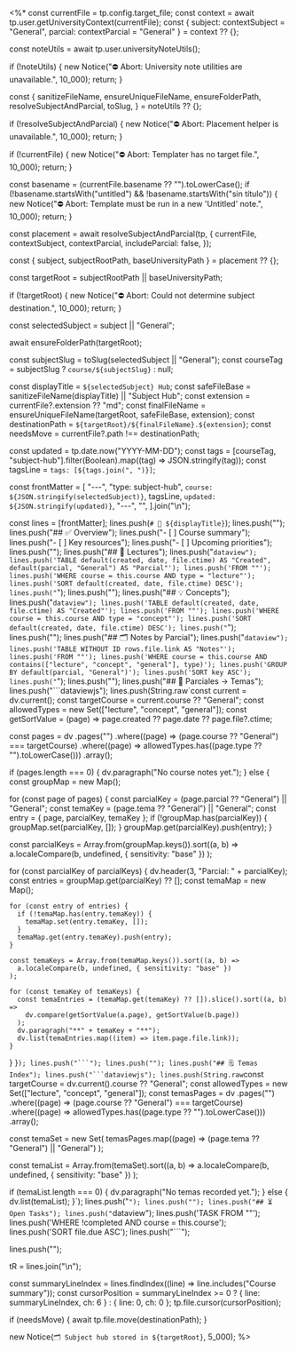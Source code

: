 <%*
const currentFile = tp.config.target_file;
const context = await tp.user.getUniversityContext(currentFile);
const { subject: contextSubject = "General", parcial: contextParcial = "General" } = context ?? {};

const noteUtils = await tp.user.universityNoteUtils();

if (!noteUtils) {
  new Notice("⛔️ Abort: University note utilities are unavailable.", 10_000);
  return;
}

const {
  sanitizeFileName,
  ensureUniqueFileName,
  ensureFolderPath,
  resolveSubjectAndParcial,
  toSlug,
} = noteUtils ?? {};

if (!resolveSubjectAndParcial) {
  new Notice("⛔️ Abort: Placement helper is unavailable.", 10_000);
  return;
}

if (!currentFile) {
  new Notice("⛔️ Abort: Templater has no target file.", 10_000);
  return;
}

const basename = (currentFile.basename ?? "").toLowerCase();
if (!basename.startsWith("untitled") && !basename.startsWith("sin título")) {
  new Notice("⛔️ Abort: Template must be run in a new 'Untitled' note.", 10_000);
  return;
}

const placement = await resolveSubjectAndParcial(tp, {
  currentFile,
  contextSubject,
  contextParcial,
  includeParcial: false,
});

const { subject, subjectRootPath, baseUniversityPath } = placement ?? {};

const targetRoot = subjectRootPath || baseUniversityPath;

if (!targetRoot) {
  new Notice("⛔️ Abort: Could not determine subject destination.", 10_000);
  return;
}

const selectedSubject = subject || "General";

await ensureFolderPath(targetRoot);

const subjectSlug = toSlug(selectedSubject || "General");
const courseTag = subjectSlug ? `course/${subjectSlug}` : null;

const displayTitle = `${selectedSubject} Hub`;
const safeFileBase = sanitizeFileName(displayTitle) || "Subject Hub";
const extension = currentFile?.extension ?? "md";
const finalFileName = ensureUniqueFileName(targetRoot, safeFileBase, extension);
const destinationPath = `${targetRoot}/${finalFileName}.${extension}`;
const needsMove = currentFile?.path !== destinationPath;

const updated = tp.date.now("YYYY-MM-DD");
const tags = [courseTag, "subject-hub"].filter(Boolean).map((tag) => JSON.stringify(tag));
const tagsLine = `tags: [${tags.join(", ")}]`;

const frontMatter = [
  "---",
  "type: subject-hub",
  `course: ${JSON.stringify(selectedSubject)}`,
  tagsLine,
  `updated: ${JSON.stringify(updated)}`,
  "---",
  "",
].join("\n");

const lines = [frontMatter];
lines.push(`# 🧭 ${displayTitle}`);
lines.push("");
lines.push("## ✅ Overview");
lines.push("- [ ] Course summary");
lines.push("- [ ] Key resources");
lines.push("- [ ] Upcoming priorities");
lines.push("");
lines.push("## 📘 Lectures");
lines.push("```dataview");
lines.push('TABLE default(created, date, file.ctime) AS "Created", default(parcial, "General") AS "Parcial"');
lines.push('FROM ""');
lines.push('WHERE course = this.course AND type = "lecture"');
lines.push('SORT default(created, date, file.ctime) DESC');
lines.push("```");
lines.push("");
lines.push("## 💡 Concepts");
lines.push("```dataview");
lines.push('TABLE default(created, date, file.ctime) AS "Created"');
lines.push('FROM ""');
lines.push('WHERE course = this.course AND type = "concept"');
lines.push('SORT default(created, date, file.ctime) DESC');
lines.push("```");
lines.push("");
lines.push("## 🗂️ Notes by Parcial");
lines.push("```dataview");
lines.push('TABLE WITHOUT ID rows.file.link AS "Notes"');
lines.push('FROM ""');
lines.push('WHERE course = this.course AND contains(["lecture", "concept", "general"], type)');
lines.push('GROUP BY default(parcial, "General")');
lines.push('SORT key ASC');
lines.push("```");
lines.push("");
lines.push("## 🧭 Parciales → Temas");
lines.push("```dataviewjs");
lines.push(String.raw`const current = dv.current();
const targetCourse = current.course ?? "General";
const allowedTypes = new Set(["lecture", "concept", "general"]);
const getSortValue = (page) => page.created ?? page.date ?? page.file?.ctime;

const pages = dv
  .pages("")
  .where((page) => (page.course ?? "General") === targetCourse)
  .where((page) => allowedTypes.has((page.type ?? "").toLowerCase()))
  .array();

if (pages.length === 0) {
  dv.paragraph("No course notes yet.");
} else {
  const groupMap = new Map();

  for (const page of pages) {
    const parcialKey = (page.parcial ?? "General") || "General";
    const temaKey = (page.tema ?? "General") || "General";
    const entry = { page, parcialKey, temaKey };
    if (!groupMap.has(parcialKey)) {
      groupMap.set(parcialKey, []);
    }
    groupMap.get(parcialKey).push(entry);
  }

  const parcialKeys = Array.from(groupMap.keys()).sort((a, b) =>
    a.localeCompare(b, undefined, { sensitivity: "base" })
  );

  for (const parcialKey of parcialKeys) {
    dv.header(3, "Parcial: " + parcialKey);
    const entries = groupMap.get(parcialKey) ?? [];
    const temaMap = new Map();

    for (const entry of entries) {
      if (!temaMap.has(entry.temaKey)) {
        temaMap.set(entry.temaKey, []);
      }
      temaMap.get(entry.temaKey).push(entry);
    }

    const temaKeys = Array.from(temaMap.keys()).sort((a, b) =>
      a.localeCompare(b, undefined, { sensitivity: "base" })
    );

    for (const temaKey of temaKeys) {
      const temaEntries = (temaMap.get(temaKey) ?? []).slice().sort((a, b) =>
        dv.compare(getSortValue(a.page), getSortValue(b.page))
      );
      dv.paragraph("**" + temaKey + "**");
      dv.list(temaEntries.map((item) => item.page.file.link));
    }
  }
}`);
lines.push("```");
lines.push("");
lines.push("## 🗒️ Temas Index");
lines.push("```dataviewjs");
lines.push(String.raw`const targetCourse = dv.current().course ?? "General";
const allowedTypes = new Set(["lecture", "concept", "general"]);
const temasPages = dv
  .pages("")
  .where((page) => (page.course ?? "General") === targetCourse)
  .where((page) => allowedTypes.has((page.type ?? "").toLowerCase()))
  .array();

const temaSet = new Set(
  temasPages.map((page) => (page.tema ?? "General") || "General")
);

const temaList = Array.from(temaSet).sort((a, b) =>
  a.localeCompare(b, undefined, { sensitivity: "base" })
);

if (temaList.length === 0) {
  dv.paragraph("No temas recorded yet.");
} else {
  dv.list(temaList);
}`);
lines.push("```");
lines.push("");
lines.push("## ⏳ Open Tasks");
lines.push("```dataview");
lines.push('TASK FROM ""');
lines.push('WHERE !completed AND course = this.course');
lines.push('SORT file.due ASC');
lines.push("```");

lines.push("");

tR = lines.join("\n");

const summaryLineIndex = lines.findIndex((line) => line.includes("Course summary"));
const cursorPosition =
  summaryLineIndex >= 0 ? { line: summaryLineIndex, ch: 6 } : { line: 0, ch: 0 };
tp.file.cursor(cursorPosition);

if (needsMove) {
  await tp.file.move(destinationPath);
}

new Notice(`🗂️ Subject hub stored in ${targetRoot}`, 5_000);
%>
